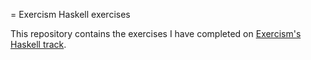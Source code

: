 = Exercism Haskell exercises

This repository contains the exercises I have completed on [Exercism's Haskell track](https://exercism.org/tracks/haskell).